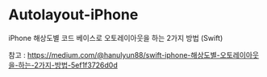 # Autolayout-iPhone
iPhone 해상도별 코드 베이스로 오토레이아웃을 하는 2가지 방법 (Swift)

참고 : https://medium.com/@hanulyun88/swift-iphone-해상도별-오토레이아웃을-하는-2가지-방법-5ef1f3726d0d
